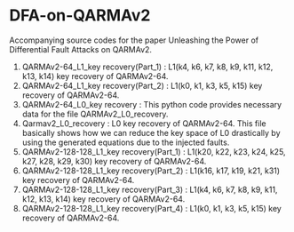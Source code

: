 # DFA-on-QARMAv2

Accompanying source codes for the paper Unleashing the Power of Differential Fault Attacks on QARMAv2.
1. QARMAv2-64_L1_key recovery(Part_1) : L1(k4, k6, k7, k8, k9, k11, k12, k13, k14) key recovery of QARMAv2-64.
2. QARMAv2-64_L1_key recovery(Part_2) : L1(k0, k1, k3, k5, k15) key recovery of QARMAv2-64.
3. QARMAv2-64_L0_key recovery : This python code provides necessary data for the file QARMAv2_L0_recovery.
4. Qarmav2_L0_recovery : L0 key recovery of QARMAv2-64. This file basically shows how we can reduce the key space of L0 drastically by using the generated equations due to the injected faults.
5. QARMAv2-128-128_L1_key recovery(Part_1) : L1(k20, k22, k23, k24, k25, k27, k28, k29, k30) key recovery of QARMAv2-64.
6. QARMAv2-128-128_L1_key recovery(Part_2) : L1(k16, k17, k19, k21, k31) key recovery of QARMAv2-64.
7. QARMAv2-128-128_L1_key recovery(Part_3) : L1(k4, k6, k7, k8, k9, k11, k12, k13, k14) key recovery of QARMAv2-64.
8. QARMAv2-128-128_L1_key recovery(Part_4) : L1(k0, k1, k3, k5, k15) key recovery of QARMAv2-64.

